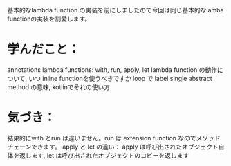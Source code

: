 基本的なlambda function の実装を前にしましたので今回は同じ基本的なlamba functionの実装を割愛します。

# 学んだこと：
annotations
lambda functions: with, run, apply, let
lambda function の動作について, いつ inline functionを使うべきですか
loop で label
single abstract method の意味, kotlinでそれの使い方

# 気づき：
結果的にwith とrun は違いません。run は extension function なのでメソッドチェーンできます。
apply と let の違い： apply は呼び出されたオブジェクト自体を返します, let は呼び出されたオブジェクトのコピーを返します
